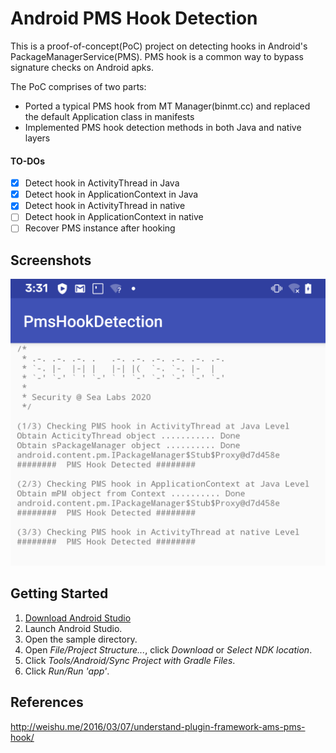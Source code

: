 Android PMS Hook Detection
=========
This is a proof-of-concept(PoC) project on detecting hooks in Android's PackageManagerService(PMS). PMS hook is a common way to bypass signature checks on Android apks. 

The PoC comprises of two parts:
- Ported a typical PMS hook from MT Manager(binmt.cc) and replaced the default Application class in manifests
- Implemented PMS hook detection methods in both Java and native layers

#### TO-DOs
- [x] Detect hook in ActivityThread in Java
- [x] Detect hook in ApplicationContext in Java
- [x] Detect hook in ActivityThread in native
- [ ] Detect hook in ApplicationContext in native
- [ ] Recover PMS instance after hooking

Screenshots
-----------
![screenshot](screenshot.png)

Getting Started
---------------
1. [Download Android Studio](http://developer.android.com/sdk/index.html)
1. Launch Android Studio.
1. Open the sample directory.
1. Open *File/Project Structure...*, click *Download* or *Select NDK location*.
1. Click *Tools/Android/Sync Project with Gradle Files*.
1. Click *Run/Run 'app'*.

References
---------------
http://weishu.me/2016/03/07/understand-plugin-framework-ams-pms-hook/

